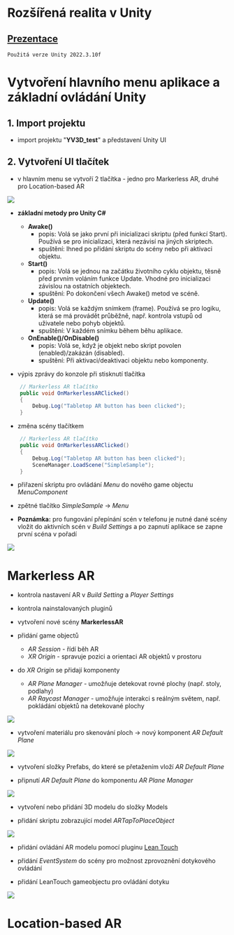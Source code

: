 # Rozšířená realita v Unity

## [Prezentace](https://docs.google.com/presentation/d/1yr78qxF_FNwyZyHgeEm2Z07C7zaaVTGNtII7SNzERgI/edit?usp=sharing)

``` Použitá verze Unity 2022.3.10f ```

# Vytvoření hlavního menu aplikace a základní ovládání Unity

## 1. Import projektu

- import projektu "**YV3D_test**" a představení Unity UI

## 2. Vytvoření UI tlačítek

- v hlavním menu se vytvoří 2 tlačítka - jedno pro Markerless AR, druhé pro Location-based AR

![](/img/img01.png)

- **základní metody pro Unity C#**
    - **Awake()**
        - popis: Volá se jako první při inicializaci skriptu (před funkcí Start). Používá se pro inicializaci, která nezávisí na jiných skriptech.
        - spuštění: Ihned po přidání skriptu do scény nebo při aktivaci objektu.
    - **Start()**
        - popis: Volá se jednou na začátku životního cyklu objektu, těsně před prvním voláním funkce Update. Vhodné pro inicializaci závislou na ostatních objektech.
        - spuštění: Po dokončení všech Awake() metod ve scéně.
    - **Update()**
        - popis: Volá se každým snímkem (frame). Používá se pro logiku, která se má provádět průběžně, např. kontrola vstupů od uživatele nebo pohyb objektů.
        - spuštění: V každém snímku během běhu aplikace.
    - **OnEnable()/OnDisable()**
        - popis: Volá se, když je objekt nebo skript povolen (enabled)/zakázán (disabled). 
        - spuštění: Při aktivaci/deaktivaci objektu nebo komponenty.

- výpis zprávy do konzole při stisknutí tlačítka
```c#
    // Markerless AR tlačítko
    public void OnMarkerlessARClicked()
    {
        Debug.Log("Tabletop AR button has been clicked");
    }
```
- změna scény tlačítkem

```c#
    // Markerless AR tlačítko
    public void OnMarkerlessARClicked()
    {
        Debug.Log("Tabletop AR button has been clicked");
        SceneManager.LoadScene("SimpleSample");
    }
```

- přiřazení skriptu pro ovládání *Menu* do nového game objectu *MenuComponent*

- zpětné tlačítko  *SimpleSample* -> *Menu*

- **Poznámka:** pro fungování přepínání scén v telefonu je nutné dané scény vložit do aktivních scén v *Build Settings* a po zapnutí aplikace se zapne první scéna v pořadí
 
![](/img/img02.png)

# Markerless AR

- kontrola nastavení AR v *Build Setting* a *Player Settings*

- kontrola nainstalovaných pluginů

- vytvoření nové scény **MarkerlessAR**

- přidání game objectů
    - *AR Session* - řídí běh AR
    - *XR Origin* - spravuje pozici a orientaci AR objektů v prostoru

- do *XR Origin* se přidají komponenty
    - *AR Plane Manager* - umožňuje detekovat rovné plochy (např. stoly, podlahy)
    - *AR Raycast Manager* - umožňuje interakci s reálným světem, např. pokládání objektů na detekované plochy

![](/img/img03.png)

- vytvoření materiálu pro skenování ploch -> nový komponent *AR Default Plane*

![](/img/img04.png)

- vytvoření složky Prefabs, do které se přetažením vloží *AR Default Plane*

- připnutí *AR Default Plane* do komponentu *AR Plane Manager*

![](/img/img05.png)


- vytvoření nebo přidání 3D modelu do složky Models

- přidání skriptu zobrazující model *ARTapToPlaceObject*

![](/img/img06.png)

- přidání ovládání AR modelu pomocí pluginu [Lean Touch](https://assetstore.unity.com/packages/tools/input-management/lean-touch-30111)

- přidání *EventSystem* do scény pro možnost zprovoznění dotykového ovládání

- přidání LeanTouch gameobjectu pro ovládání dotyku

![](/img/img07.png)


# Location-based AR